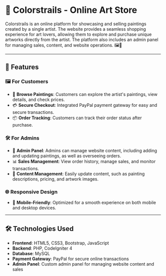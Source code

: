 # 🎨 Colorstrails - Online Art Store  

Colorstrails is an online platform for showcasing and selling paintings created by a single artist. The website provides a seamless shopping experience for art lovers, allowing them to explore and purchase unique artworks directly from the artist. The platform also includes an admin panel for managing sales, content, and website operations. 🖼️💫  

---

## 🚀 Features  

### 🖼️ **For Customers**  
- 🎨 **Browse Paintings**: Customers can explore the artist's paintings, view details, and check prices.  
- 💳 **Secure Checkout**: Integrated PayPal payment gateway for easy and secure transactions.  
- 📦 **Order Tracking**: Customers can track their order status after purchase.  

### 🛠️ **For Admins**  
- 🔧 **Admin Panel**: Admins can manage website content, including adding and updating paintings, as well as overseeing orders.  
- 📊 **Sales Management**: View order history, manage sales, and monitor transactions.  
- 📝 **Content Management**: Easily update content, such as painting descriptions, pricing, and artwork images.  

### 🌐 **Responsive Design**  
- 📱 **Mobile-Friendly**: Optimized for a smooth experience on both mobile and desktop devices.  

---

## 🛠️ Technologies Used  

- **Frontend**: HTML5, CSS3, Bootstrap, JavaScript  
- **Backend**: PHP, CodeIgniter 4  
- **Database**: MySQL  
- **Payment Gateway**: PayPal for secure online transactions  
- **Admin Panel**: Custom admin panel for managing website content and sales  

